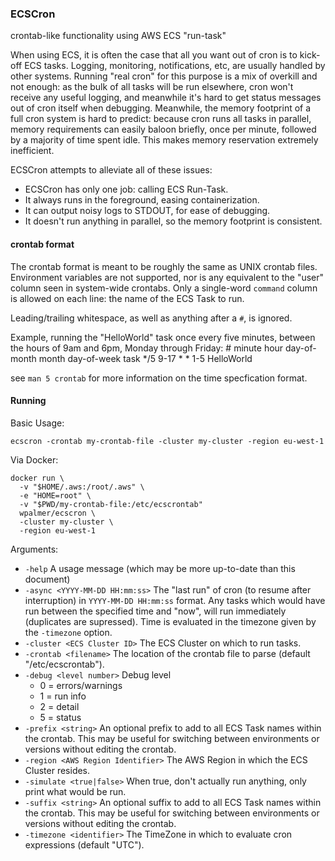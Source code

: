 ### ECSCron

crontab-like functionality using AWS ECS "run-task"

When using ECS, it is often the case that all you want out of cron is to
kick-off ECS tasks. Logging, monitoring, notifications, etc, are usually
handled by other systems. Running "real cron" for this purpose is a mix
of overkill and not enough: as the bulk of all tasks will be run
elsewhere, cron won't receive any useful logging, and meanwhile it's
hard to get status messages out of cron itself when debugging.
Meanwhile, the memory footprint of a full cron system is hard to
predict: because cron runs all tasks in parallel, memory requirements
can easily baloon briefly, once per minute, followed by a majority of
time spent idle. This makes memory reservation extremely inefficient.

ECSCron attempts to alleviate all of these issues:

 - ECSCron has only one job: calling ECS Run-Task.
 - It always runs in the foreground, easing containerization.
 - It can output noisy logs to STDOUT, for ease of debugging.
 - It doesn't run anything in parallel, so the memory footprint is
   consistent.

#### crontab format

The crontab format is meant to be roughly the same as UNIX crontab files.
Environment variables are not supported, nor is any equivalent to the
"user" column seen in system-wide crontabs. Only a single-word `command`
column is allowed on each line: the name of the ECS Task to run.

Leading/trailing whitespace, as well as anything after a `#`, is ignored.

Example, running the "HelloWorld" task once every five minutes, between
the hours of 9am and 6pm, Monday through Friday:
    # minute  hour    day-of-month  month   day-of-week task
      */5     9-17    *             *       1-5         HelloWorld

see `man 5 crontab` for more information on the time specfication format.

#### Running

Basic Usage:

    ecscron -crontab my-crontab-file -cluster my-cluster -region eu-west-1

Via Docker:

    docker run \
      -v "$HOME/.aws:/root/.aws" \
      -e "HOME=root" \
      -v "$PWD/my-crontab-file:/etc/ecscrontab"
      wpalmer/ecscron \
      -cluster my-cluster \
      -region eu-west-1

Arguments:

 * `-help` A usage message (which may be more up-to-date than this document)
 * `-async <YYYY-MM-DD HH:mm:ss>`
   The "last run" of cron (to resume after interruption) in
   `YYYY-MM-DD HH:mm:ss` format. Any tasks which would have run between
   the specified time and "now", will run immediately (duplicates are
   supressed). Time is evaluated in the timezone given by the
   `-timezone` option.
 * `-cluster <ECS Cluster ID>`
   The ECS Cluster on which to run tasks.
 * `-crontab <filename>`
   The location of the crontab file to parse (default "/etc/ecscrontab").
 * `-debug <level number>` Debug level
   * 0 = errors/warnings
   * 1 = run info
   * 2 = detail
   * 5 = status
 * `-prefix <string>`
   An optional prefix to add to all ECS Task names within the crontab.
   This may be useful for switching between environments or versions
   without editing the crontab.
 * `-region <AWS Region Identifier>`
   The AWS Region in which the ECS Cluster resides.
 * `-simulate <true|false>`
   When true, don't actually run anything, only print what would be run.
 * `-suffix <string>`
   An optional suffix to add to all ECS Task names within the crontab.
   This may be useful for switching between environments or versions
   without editing the crontab.
 * `-timezone <identifier>`
   The TimeZone in which to evaluate cron expressions (default "UTC").
